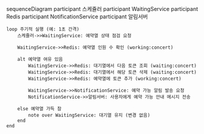 sequenceDiagram
participant 스케쥴러
participant WaitingService
participant Redis
participant NotificationService
participant 알림서버

    loop 주기적 실행 (예: 1초 간격)
        스케쥴러->>WaitingService: 예약열 상태 점검 요청

        WaitingService->>Redis: 예약열 인원 수 확인 (working:concert)

        alt 예약열 여유 있음
            WaitingService->>Redis: 대기열에서 다음 토큰 조회 (waiting:concert)
            WaitingService->>Redis: 대기열에서 해당 토큰 삭제 (waiting:concert)
            WaitingService->>Redis: 예약열에 토큰 추가 (working:concert)

            WaitingService->>NotificationService: 예약 가능 알림 발송 요청
            NotificationService->>알림서버: 사용자에게 예약 가능 안내 메시지 전송

        else 예약열 가득 참
            note over WaitingService: 대기열 유지 (변경 없음)
        end
    end
